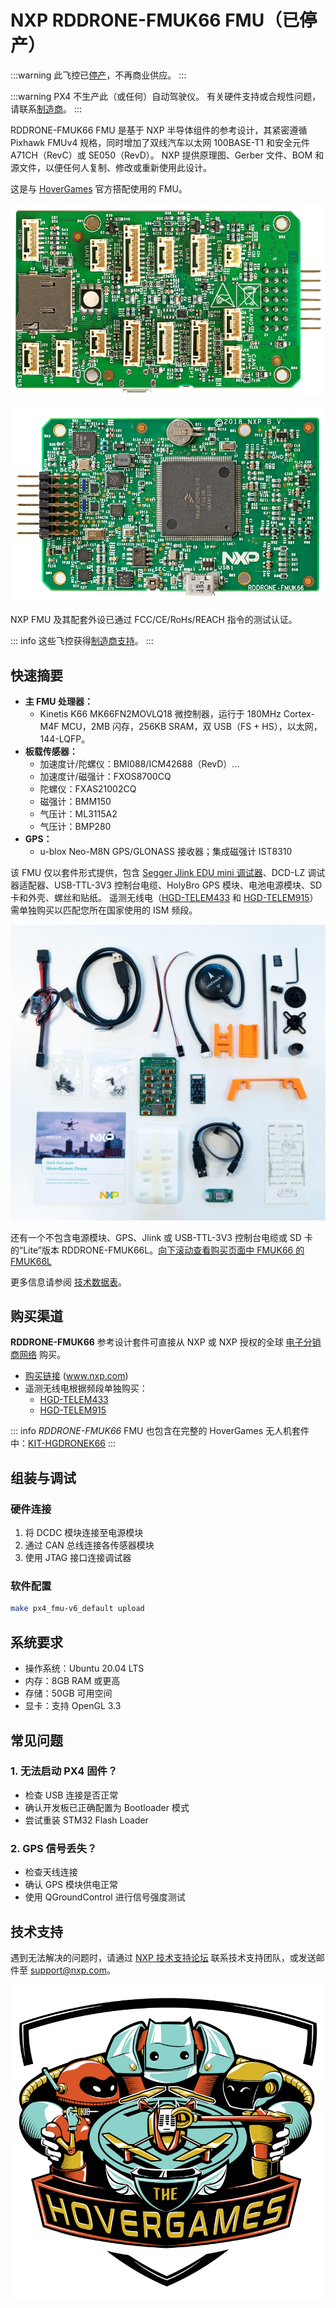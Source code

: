 # NXP RDDRONE-FMUK66 FMU（已停产）

<Badge type="info" text="已停产" />

:::warning
此飞控已[停产](../flight_controller/autopilot_experimental.md)，不再商业供应。
:::

:::warning
PX4 不生产此（或任何）自动驾驶仪。
有关硬件支持或合规性问题，请联系[制造商](https://www.nxp.com/)。
:::

RDDRONE-FMUK66 FMU 是基于 NXP 半导体组件的参考设计，其紧密遵循 Pixhawk FMUv4 规格，同时增加了双线汽车以太网 100BASE-T1 和安全元件 A71CH（RevC）或 SE050（RevD）。
NXP 提供原理图、Gerber 文件、BOM 和源文件，以便任何人复制、修改或重新使用此设计。

这是与 [HoverGames](https://www.hovergames.com/) 官方搭配使用的 FMU。

![RDDRONE-FMUK66 FMU 主视觉图1](../../assets/flight_controller/nxp_rddrone_fmuk66/HoverGamesDrone_14042019_XL_020.jpg)

![RDDRONE-FMUK66 FMU 主视觉图2](../../assets/flight_controller/nxp_rddrone_fmuk66/HoverGamesDrone_14042019_XL_021.jpg)

NXP FMU 及其配套外设已通过 FCC/CE/RoHs/REACH 指令的测试认证。

::: info
这些飞控获得[制造商支持](../flight_controller/autopilot_manufacturer_supported.md)。
:::

## 快速摘要

- **主 FMU 处理器：**
  - Kinetis K66 MK66FN2MOVLQ18 微控制器，运行于 180MHz Cortex-M4F MCU，2MB 闪存，256KB SRAM，双 USB（FS + HS），以太网，144-LQFP。
- **板载传感器：**
  - 加速度计/陀螺仪：BMI088/ICM42688（RevD）...
  - 加速度计/磁强计：FXOS8700CQ
  - 陀螺仪：FXAS21002CQ
  - 磁强计：BMM150
  - 气压计：ML3115A2
  - 气压计：BMP280
- **GPS：**
  - u-blox Neo-M8N GPS/GLONASS 接收器；集成磁强计 IST8310

该 FMU 仅以套件形式提供，包含 [Segger Jlink EDU mini 调试器](https://www.segger.com/products/debug-probes/j-link/models/j-link-edu-mini/)、DCD-LZ 调试器适配器、USB-TTL-3V3 控制台电缆、HolyBro GPS 模块、电池电源模块、SD 卡和外壳、螺丝和贴纸。
遥测无线电（[HGD-TELEM433](https://www.nxp.com/part/HGD-TELEM433) 和 [HGD-TELEM915](https://www.nxp.com/part/HGD-TELEM915)）需单独购买以匹配您所在国家使用的 ISM 频段。

![RDDRONE-FMUK66 FMU 套件](../../assets/flight_controller/nxp_rddrone_fmuk66/rddrone_fmu66_kit_img_contents.jpg)

还有一个不包含电源模块、GPS、Jlink 或 USB-TTL-3V3 控制台电缆或 SD 卡的“Lite”版本 RDDRONE-FMUK66L。[向下滚动查看购买页面中 FMUK66 的 FMUK66L](https://www.nxp.com/design/designs/px4-robotic-drone-fmu-rddrone-fmuk66:RDDRONE-FMUK66#buy)

更多信息请参阅 [技术数据表](https://www.nxp.com/design/designs/px4-robotic-drone-fmu-rddrone-fmuk66:RDDRONE-FMUK66)。 <!-- www.nxp.com/rddrone-fmuk66 -->

## 购买渠道

**RDDRONE-FMUK66** 参考设计套件可直接从 NXP 或 NXP 授权的全球 [电子分销商网络](https://www.nxp.com/support/sample-and-buy/distributor-network:DISTRIBUTORS) 购买。

- [购买链接](https://www.nxp.com/design/designs/px4-robotic-drone-fmu-rddrone-fmuk66:RDDRONE-FMUK66#buy) (www.nxp.com)
- 遥测无线电根据频段单独购买：
  - [HGD-TELEM433](https://www.nxp.com/part/HGD-TELEM433)
  - [HGD-TELEM915](https://www.nxp.com/part/HGD-TELEM915)

::: info
_RDDRONE-FMUK66_ FMU 也包含在完整的 HoverGames 无人机套件中：[KIT-HGDRONEK66](https://www.nxp.com/applications/solutions/industrial/aerospace-and-mobile-robotics/uavs-drones-and-rovers/nxp-hovergames-drone-kit-including-rddrone-fmuk66-and-peripherals:KIT-HGDRONEK66#buy)
:::

<!--
## 接口

[接口图]

## 引脚分配

[引脚分配表]

## 硬件规格

[硬件规格表]
-->

## 组装与调试

### 硬件连接
1. 将 DCDC 模块连接至电源模块
2. 通过 CAN 总线连接各传感器模块
3. 使用 JTAG 接口连接调试器

### 软件配置
```bash
make px4_fmu-v6_default upload
```

## 系统要求

- 操作系统：Ubuntu 20.04 LTS
- 内存：8GB RAM 或更高
- 存储：50GB 可用空间
- 显卡：支持 OpenGL 3.3

## 常见问题

### 1. 无法启动 PX4 固件？
- 检查 USB 连接是否正常
- 确认开发板已正确配置为 Bootloader 模式
- 尝试重装 STM32 Flash Loader

### 2. GPS 信号丢失？
- 检查天线连接
- 确认 GPS 模块供电正常
- 使用 QGroundControl 进行信号强度测试

## 技术支持

遇到无法解决的问题时，请通过 [NXP 技术支持论坛](https://community.nxp.com/) 联系技术支持团队，或发送邮件至 support@nxp.com。

![HoverGamesDronelogo](../../assets/flight_controller/nxp_rddrone_fmuk66/hovergames_colored_small.png)